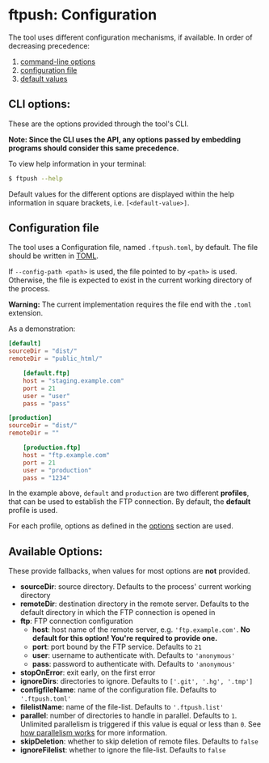 # ftpush: Configuration

The tool uses different configuration mechanisms, if available. In order
of decreasing precedence:

1. [command-line options](#cli-options)
1. [configuration file](#config-file)
1. [default values](#defaults)

<a name="cli-options"></a>
## CLI options:

These are the options provided through the tool's CLI.

**Note: Since the CLI uses the API, any options passed by embedding
programs should consider this same precedence.**

To view help information in your terminal:

```bash
$ ftpush --help
```

Default values for the different options are displayed within the help
information in square brackets, i.e. `[<default-value>]`.


<a name="config-file"></a>
## Configuration file

The tool uses a Configuration file, named `.ftpush.toml`, by default.
The file should be written in [TOML][toml].

If `--config-path <path>` is used, the file pointed to by `<path>` is used.
Otherwise, the file is expected to exist in the current working directory
of the process.

**Warning:** The current implementation requires the file end with the
`.toml` extension.

As a demonstration:

```toml
[default]
sourceDir = "dist/"
remoteDir = "public_html/"

    [default.ftp]
    host = "staging.example.com"
    port = 21
    user = "user"
    pass = "pass"

[production]
sourceDir = "dist/"
remoteDir = ""

    [production.ftp]
    host = "ftp.example.com"
    port = 21
    user = "production"
    pass = "1234"
```

In the example above, `default` and `production` are two different
**profiles**, that can be used to establish the FTP connection. By
default, the **default** profile is used.

For each profile, options as defined in the [options](#options)
section are used.


<a name="defaults"></a><a name="options"></a>
## Available Options:

These provide fallbacks, when values for most options are **not** provided.

* **sourceDir**: source directory. Defaults to the process' current working
  directory
* **remoteDir**: destination directory in the remote server. Defaults to
  the default directory in which the FTP connection is opened in
* **ftp**: FTP connection configuration
    * **host**: host name of the remote server, e.g. `'ftp.example.com'`. **No
    default for this option! You're required to provide one.**
    * **port**: port bound by the FTP service. Defaults to `21`
    * **user**: username to authenticate with. Defaults to `'anonymous'`
    * **pass**: password to authenticate with. Defaults to `'anonymous'`
* **stopOnError**: exit early, on the first error
* **ignoreDirs**: directories to ignore. Defaults to `['.git', '.hg', '.tmp']`
* **configfileName**: name of the configuration file. Defaults to
  `'.ftpush.toml'`
* **filelistName**: name of the file-list. Defaults to `'.ftpush.list'`
* **parallel**: number of directories to handle in parallel. Defaults to `1`.
  Unlimited parallelism is triggered if this value is equal or less than `0`.
  See [how parallelism works][parallelism] for more information.
* **skipDeletion**: whether to skip deletion of remote files. Defaults to
  `false`
* **ignoreFilelist**: whether to ignore the file-list. Defaults to `false`



[toml]:https://github.com/toml-lang/toml
[parallelism]:https://github.com/forfuturellc/ftpush/blob/master/docs/design.md#parallelism
